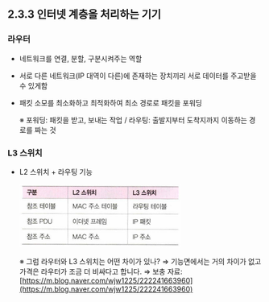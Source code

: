 ## 2.3.3 인터넷 계층을 처리하는 기기

### 라우터

- 네트워크를 연결, 분할, 구분시켜주는 역할
- 서로 다른 네트워크(IP 대역이 다른)에 존재하는 장치끼리 서로 데이터를 주고받을 수 있게함
- 패킷 소모를 최소화하고 최적화하여 최소 경로로 패킷을 포워딩
    
    ※ 포워딩: 패킷을 받고, 보내는 작업 / 라우팅: 출발지부터 도착지까지 이동하는 경로를 짜는 것
    

### L3 스위치

- L2 스위치 + 라우팅 기능
    
    ![Untitled](./images/L2vsL3.png)
    
    ※ 그럼 라우터와 L3 스위치는 어떤 차이가 있나?
    ⇒ 기능면에서는 거의 차이가 없고 가격은 라우터가 조금 더 비싸다고 합니다.
    ⇒ 보충 자료: [https://m.blog.naver.com/wjw1225/222241663960](https://m.blog.naver.com/wjw1225/222241663960)